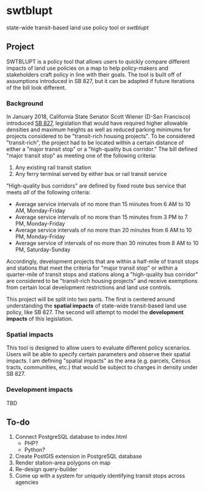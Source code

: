 # swtblupt
state-wide transit-based land use policy tool
or <i>swtblupt</i>

## Project

SWTBLUPT is a policy tool that allows users to quickly compare different impacts of land use policies on a map to help policy-makers and stakeholders craft policy in line with their goals. The tool is built off of assumptions introduced in SB 827, but it can be adapted if future iterations of the bill look different.

### Background
In January 2018, California State Senator Scott Wiener (D-San Francisco) introduced [SB 827](https://leginfo.legislature.ca.gov/faces/billTextClient.xhtml?bill_id=201720180SB827), legislation that would have required higher allowable densities and maximum heights as well as reduced parking minimums for projects considered to be "transit-rich housing projects". To be considered "transit-rich", the project had to be located within a certain distance of either a "major transit stop" or a "high-quality bus corridor." The bill defined "major transit stop" as meeting one of the following criteria:

1. Any existing rail transit station
2. Any ferry terminal served by either bus or rail transit service

"High-quality bus corridors" are defined by fixed route bus service that meets _all_ of the following criteria:

* Average service intervals of no more than 15 minutes from 6 AM to 10 AM, Monday-Friday
* Average service intervals of no more than 15 minutes from 3 PM to 7 PM, Monday-Friday
* Average service intervals of no more than 20 minutes from 6 AM to 10 PM, Monday-Friday
* Average service of intervals of no more than 30 minutes from 8 AM to 10 PM, Saturday-Sunday

Accordingly, development projects that are within a half-mile of transit stops and stations that meet the criteria for "major transit stop" or within a quarter-mile of transit stops and stations along a "high-quality bus corridor" are considered to be "transit-rich housing projects" and receive exemptions from certain local development restrictions and land use controls.

This project will be split into two parts. The first is centered around understanding the __spatial impacts__ of state-wide transit-based land use policy, like SB 827. The second will attempt to model the __development impacts__ of this legislation.

### Spatial impacts

This tool is designed to allow users to evaluate different policy scenarios. Users will be able to specify certain parameters and observe their spatial impacts. I am defining "spatial impacts" as the area (e.g. parcels, Census tracts, communities, etc.) that would be subject to changes in density under SB 827. 

### Development impacts

TBD  

## To-do
<ol>
<li>Connect PostgreSQL database to index.html
<ul>
<li>PHP?</li>
<li>Python?</li>
</ul></li>
<li>Create PostGIS extension in PostgreSQL database</li>
<li>Render station-area polygons on map</li>
<li>Re-design query-builder</li>
<li>Come up with a system for uniquely identifying transit stops across agencies</li>
</ol>
